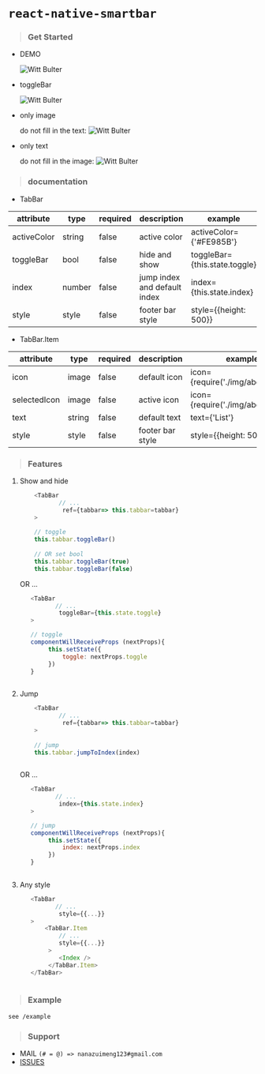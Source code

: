 # `react-native-smartbar`

>### **Get Started**  

- DEMO

    ![Witt Bulter](http://obqqxnnm4.bkt.clouddn.com/demo.gif?imageView2/1/w/140/h/280)

- toggleBar

    ![Witt Bulter](http://obqqxnnm4.bkt.clouddn.com/demo-2.gif?imageView2/1/w/140/h/280)

- only image

    do not fill in the text:
![Witt Bulter](http://obqqxnnm4.bkt.clouddn.com/demo-3.png?imageView1/1/w/500/h/110)
- only text

    do not fill in the image:
 ![Witt Bulter](http://obqqxnnm4.bkt.clouddn.com/demo-4.png?imageView1/1/w/500/h/110)



>### **documentation**    
- TabBar

| attribute   | type   | required | description                  | example                       |
| ----------- | ------ | -------- | ---------------------------- | ----------------------------- |
| activeColor | string | false    | active color                 | activeColor={'#FE985B'}       |
| toggleBar   | bool   | false    | hide and show                | toggleBar={this.state.toggle} |
| index       | number | false    | jump index and default index | index={this.state.index}      |
| style       | style  | false    | footer bar style             | style={{height: 500}}         |


- TabBar.Item

| attribute    | type   | required | description      | example                           |
| ------------ | ------ | -------- | ---------------- | --------------------------------- |
| icon         | image  | false    | default icon     | icon={require('./img/abc.png')}   |
| selectedIcon | image  | false    | active icon      | icon={require('./img/abc_2.png')} |
| text         | string | false    | default text     | text={'List'}                     |
| style        | style  | false    | footer bar style | style={{height: 500}}             |



>### **Features**   

1. Show and hide
    
    ```javascript
        <TabBar
               // ...
                ref={tabbar=> this.tabbar=tabbar}
        >
     
        // toggle 
        this.tabbar.toggleBar()
     
        // OR set bool
        this.tabbar.toggleBar(true)
        this.tabbar.toggleBar(false)
    ```
    
    OR ...
    
    ```javascript
       <TabBar
              // ...
               toggleBar={this.state.toggle}
       >
    
       // toggle 
       componentWillReceiveProps (nextProps){
       		this.setState({
       			toggle: nextProps.toggle
       		})
       }
        
    ```

2. Jump 
    ```javascript
        <TabBar
               // ...
                ref={tabbar=> this.tabbar=tabbar}
        >
     
        // jump
        this.tabbar.jumpToIndex(index)
     
    ```
    OR ...
    
    ```javascript
       <TabBar
              // ...
               index={this.state.index}
       >
    
       // jump 
       componentWillReceiveProps (nextProps){
            this.setState({
                index: nextProps.index
            })
       }
        
    ```

3. Any style
    ```javascript
       <TabBar
              // ...
               style={{...}}
       >
           <TabBar.Item
               // ...
               style={{...}}
            >
               <Index />
            </TabBar.Item>    
       </TabBar>
        
    ```


>### **Example**  
 
    see /example

>### **Support**      

- MAIL   `(# = @) => nanazuimeng123#gmail.com`
- [ISSUES](https://github.com/WittBulter/react-native-smartbar/issues)




















